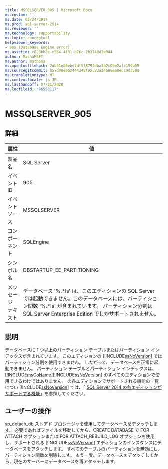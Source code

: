 ```yaml
---
title: MSSQLSERVER_905 | Microsoft Docs
ms.custom: ''
ms.date: 05/24/2017
ms.prod: sql-server-2014
ms.reviewer: ''
ms.technology: supportability
ms.topic: conceptual
helpviewer_keywords:
- 905 (Database Engine error)
ms.assetid: c828bb2e-e554-4f81-b76c-2b3740d2b944
author: MashaMSFT
ms.author: mathoma
ms.openlocfilehash: 2db51e80ebe7df5f8793dba3b2c09e2afc199b59
ms.sourcegitcommit: b57d98e9b2444348f95c83a24b8eea0e6c9da58d
ms.translationtype: MT
ms.contentlocale: ja-JP
ms.lasthandoff: 07/21/2020
ms.locfileid: "86553117"
---
```

# <a name="mssqlserver_905"></a>MSSQLSERVER_905
    
## <a name="details"></a>詳細  
  
|属性|値|  
|-|-|  
|製品名|SQL Server|  
|イベント ID|905|  
|イベント ソース|MSSQLSERVER|  
|コンポーネント|SQLEngine|  
|シンボル名|DBSTARTUP_EE_PARTITIONING|  
|メッセージ テキスト|データベース '%.*ls' は、このエディションの SQL Server では起動できません。このデータベースには、パーティション関数 '%.\*ls' が含まれています。 パーティション分割は SQL Server Enterprise Edition でしかサポートされません。|  
  
## <a name="explanation"></a>説明  
 データベースに 1 つ以上のパーティション テーブルまたはパーティション インデックスが含まれています。 このエディションの [!INCLUDE[ssNoVersion](../../includes/ssnoversion-md.md)] ではパーティション分割を使用できません。 したがって、データベースを正常に起動できません。 パーティション テーブルとパーティション インデックスは、[!INCLUDE[msCoName](../../includes/msconame-md.md)][!INCLUDE[ssNoVersion](../../includes/ssnoversion-md.md)] のすべてのエディションで使用できるわけではありません。 の各エディションでサポートされる機能の一覧につい [!INCLUDE[ssNoVersion](../../includes/ssnoversion-md.md)] ては、「 [SQL Server 2014 の各エディションがサポートする機能](../../getting-started/features-supported-by-the-editions-of-sql-server-2014.md)」を参照してください。  
  
## <a name="user-action"></a>ユーザーの操作  
 sp_detach_db ストアド プロシージャを使用してデータベースをデタッチします。 必要であればファイルを移動してから、CREATE DATABASE で FOR ATTACH オプションまたは FOR ATTACH_REBUILD_LOG オプションを使用し、サポートされる [!INCLUDE[ssNoVersion](../../includes/ssnoversion-md.md)] エディションのインスタンスにデータベースをアタッチします。 すべてのテーブルのパーティションを無効にし、パーティション関数を削除します。 もう一度、データベースをデタッチしてから、現在のサーバーにデータベースを再アタッチします。  
  
  
